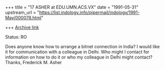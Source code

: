 +++
title = "17 ASHER at EDU.UMN.ACS.VX"
date = "1991-05-31"
upstream_url = "https://list.indology.info/pipermail/indology/1991-May/000078.html"

+++
[Archive link](https://list.indology.info/pipermail/indology/1991-May/000078.html)

Status: RO

Does anyone know how to arrange a bitnet connection in India?
I would like it for communication with a colleague in Delhi.
Who might I contact for information on how to do it or who my
colleague in Delhi might contact? Thanks, Frederick M. Asher




